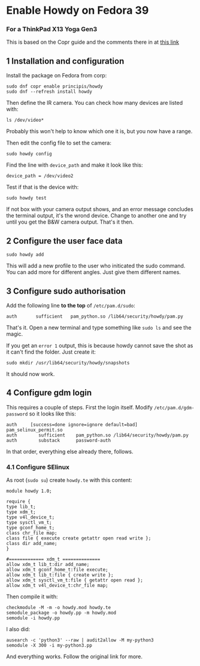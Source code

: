 # Enable Howdy on Fedora 39
### For a ThinkPad X13 Yoga Gen3

This is based on the Copr guide and the comments there in at [this link](https://copr.fedorainfracloud.org/coprs/principis/howdy/)

## 1 Installation and configuration

Install the package on Fedora from corp:

~~~
sudo dnf copr enable principis/howdy
sudo dnf --refresh install howdy
~~~

Then define the IR camera. You can check how many devices are listed with:

~~~
ls /dev/video*
~~~

Probably this won't help to know which one it is, but you now have a range. 

Then edit the config file to set the camera:
~~~
sudo howdy config
~~~

Find the line with ```device_path``` and make it look like this:
~~~
device_path = /dev/video2
~~~

Test if that is the device with:
~~~
sudo howdy test
~~~
If not box with your camera output shows, and an error message concludes the terminal output, it's the wrond device. 
Change to another one and try until you get the B&W camera output. That's it then.

## 2 Configure the user face data
~~~
sudo howdy add
~~~
This will add a new profile to the user who initicated the sudo command. You can add more for different angles. Just give them different names.

## 3 Configure sudo authorisation
Add the following line **to the top** of ```/etc/pam.d/sudo```:
~~~
auth       sufficient   pam_python.so /lib64/security/howdy/pam.py
~~~
That's it. Open a new terminal and type something like ```sudo ls``` and see the magic.

If you get an ```error 1``` output, this is because howdy cannot save the shot as it can't find the folder.
Just create it:
~~~
sudo mkdir /usr/lib64/security/howdy/snapshots
~~~

It should now work.


## 4 Configure gdm login
This requires a couple of steps. First the login itself.
Modify ```/etc/pam.d/gdm-password``` so it looks like this:
~~~
auth     [success=done ignore=ignore default=bad] pam_selinux_permit.so
auth        sufficient    pam_python.so /lib64/security/howdy/pam.py
auth        substack      password-auth
~~~

In that order, everything else already there, follows.
### 4.1 Configure SElinux

As root (```sudo su```) create ```howdy.te``` with this content:
~~~
module howdy 1.0;

require {
type lib_t;
type xdm_t;
type v4l_device_t;
type sysctl_vm_t;
type gconf_home_t;
class chr_file map;
class file { execute create getattr open read write };
class dir add_name;
}

#============= xdm_t ==============
allow xdm_t lib_t:dir add_name;
allow xdm_t gconf_home_t:file execute;
allow xdm_t lib_t:file { create write };
allow xdm_t sysctl_vm_t:file { getattr open read };
allow xdm_t v4l_device_t:chr_file map;
~~~

Then compile it with:
~~~
checkmodule -M -m -o howdy.mod howdy.te
semodule_package -o howdy.pp -m howdy.mod
semodule -i howdy.pp
~~~

I also did:
~~~
ausearch -c 'python3' --raw | audit2allow -M my-python3
semodule -X 300 -i my-python3.pp
~~~

And everything works. Follow the original link for more.



